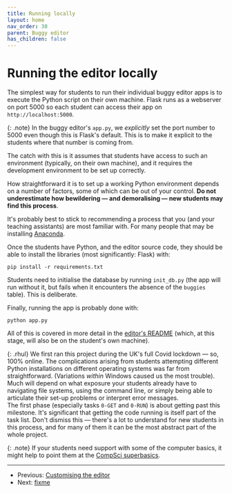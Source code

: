 ```yaml
---
title: Running locally
layout: home
nav_order: 30
parent: Buggy editor
has_children: false
---
```



# Running the editor locally

The simplest way for students to run their individual buggy editor apps is to
execute the Python script on their own machine. Flask runs as a webserver on
port 5000 so each student can access their app on `http://localhost:5000`.

{: .note}
In the buggy editor's `app.py`, we _explicitly_ set the port number to 5000
even though this is Flask's default. This is to make it explicit to the
students where that number is coming from.

The catch with this is it assumes that students have access to such an environment (typically, on their own machine), and it requires the development environment to be set up correctly.

How straightforward it is to set up a working Python environment depends on a
number of factors, some of which can be out of your control. **Do not
underestimate how bewildering — and demoralising — new students may find this
process**.

It's probably best to stick to recommending a process that you (and your
teaching assistants) are most familiar with. For many people that may be
installing
[Anaconda](https://www.anaconda.com).

Once the students have Python, and the editor source code, they should be able to install the libraries (most significantly: Flask) with:

```
pip install -r requirements.txt
```

Students need to initialise the database by running `init_db.py` (the app will
run without it, but fails when it encounters the absence of the `buggies`
table). This is deliberate.

Finally, running the app is probably done with:

```
python app.py
```

All of this is covered in more detail in the [editor's README](https://github.com/buggyrace/buggy-race-editor/blob/main/README.md)
(which, at this stage, will also be on the student's own machine).

{: .rhul}
We first ran this project during the UK's full Covid lockdown — so, 100% online.
The complications arising from students attempting different Python installations on different operating systems was far from straightforward. (Variations _within_ Windows caused us the most trouble). Much will depend on
what exposure your students already have to navigating file systems, using the
command line, or simply being able to articulate their set-up problems or
interpret error messages.
<br>
The first phase (especially tasks `0-GET` and `0-RUN`) is about getting past
this milestone. It's significant that getting the code running is itself part
of the task list. Don't dismiss this — there's a lot to understand for new students in this process, and for many of them it can be the most abstract part of the whole project.


{: .note}
If your students need support with some of the computer basics, it might help
to point them at the [CompSci superbasics](https://superbasics.beholder.uk).



---
* Previous: [Customising the editor](customising)
* Next: [fixme](fixme)
